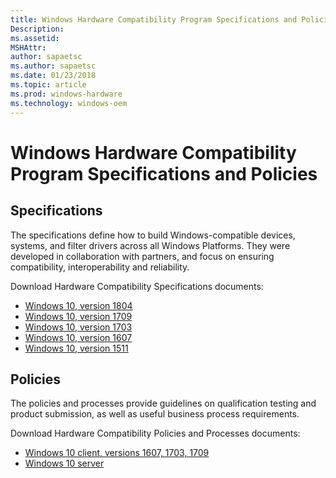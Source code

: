 ```yaml
---
title: Windows Hardware Compatibility Program Specifications and Policies
Description: 
ms.assetid: 
MSHAttr: 
author: sapaetsc
ms.author: sapaetsc
ms.date: 01/23/2018
ms.topic: article
ms.prod: windows-hardware
ms.technology: windows-oem
---
```


# Windows Hardware Compatibility Program Specifications and Policies

## Specifications 

The specifications define how to build Windows-compatible devices, systems, and filter drivers across all Windows Platforms. They were developed in collaboration with partners, and focus on ensuring compatibility, interoperability and reliability. 

Download Hardware Compatibility Specifications documents:

* [Windows 10, version 1804](#)
* [Windows 10, version 1709](#)
* [Windows 10, version 1703](#)
* [Windows 10, version 1607](#)
* [Windows 10, version 1511](#)

## Policies

The policies and processes provide guidelines on qualification testing and product submission, as well as useful business process requirements.

Download Hardware Compatibility Policies and Processes documents:

* [Windows 10 client, versions 1607, 1703, 1709](#)
* [Windows 10 server](#)



